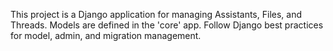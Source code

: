 <!-- Use this file to provide workspace-specific custom instructions to Copilot. For more details, visit https://code.visualstudio.com/docs/copilot/copilot-customization#_use-a-githubcopilotinstructionsmd-file -->

This project is a Django application for managing Assistants, Files, and Threads. Models are defined in the 'core' app. Follow Django best practices for model, admin, and migration management.

